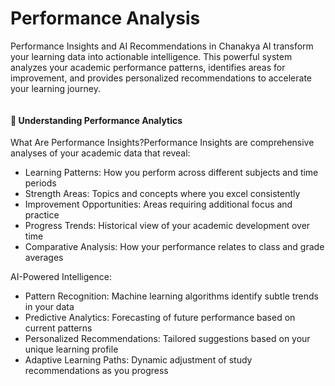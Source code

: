 # Performance Analysis

Performance Insights and AI Recommendations in Chanakya AI transform your learning data into actionable intelligence. This powerful system analyzes your academic performance patterns, identifies areas for improvement, and provides personalized recommendations to accelerate your learning journey.

<figure><img src="../../.gitbook/assets/Screenshot 2025-08-21 at 8.11.26 PM.png" alt=""><figcaption></figcaption></figure>

#### 🎯 Understanding Performance Analytics

What Are Performance Insights?Performance Insights are comprehensive analyses of your academic data that reveal:

* Learning Patterns: How you perform across different subjects and time periods
* Strength Areas: Topics and concepts where you excel consistently
* Improvement Opportunities: Areas requiring additional focus and practice
* Progress Trends: Historical view of your academic development over time
* Comparative Analysis: How your performance relates to class and grade averages

AI-Powered Intelligence:

* Pattern Recognition: Machine learning algorithms identify subtle trends in your data
* Predictive Analytics: Forecasting of future performance based on current patterns
* Personalized Recommendations: Tailored suggestions based on your unique learning profile
* Adaptive Learning Paths: Dynamic adjustment of study recommendations as you progress

